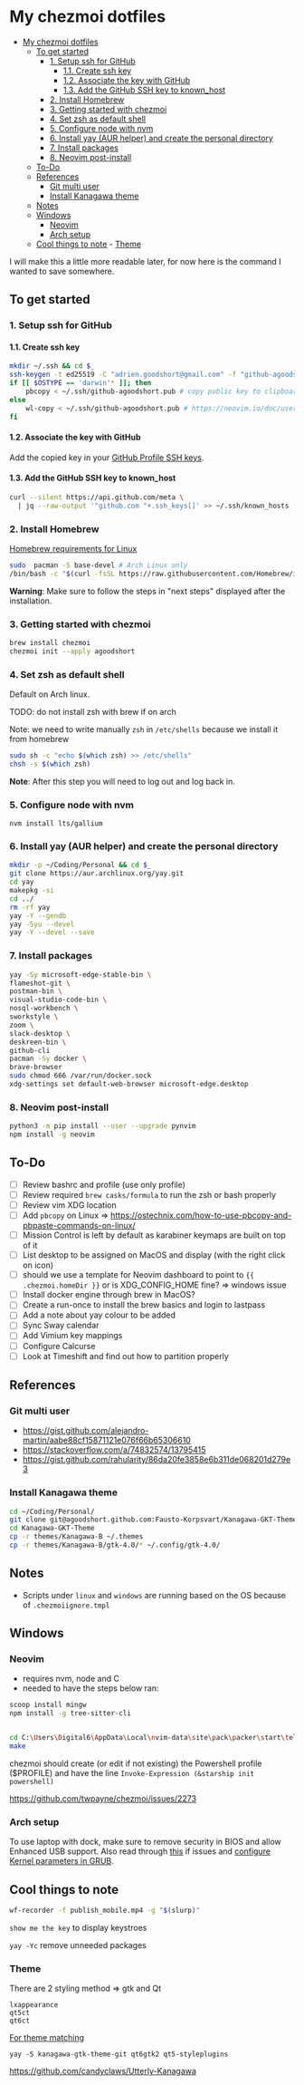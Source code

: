 # My chezmoi dotfiles

<!--toc:start-->

- [My chezmoi dotfiles](#my-chezmoi-dotfiles)
  - [To get started](#to-get-started)
    - [1. Setup ssh for GitHub](#1-setup-ssh-for-github)
      - [1.1. Create ssh key](#11-create-ssh-key)
      - [1.2. Associate the key with GitHub](#12-associate-the-key-with-github)
      - [1.3. Add the GitHub SSH key to known_host](#13-add-the-github-ssh-key-to-knownhost)
    - [2. Install Homebrew](#2-install-homebrew)
    - [3. Getting started with chezmoi](#3-getting-started-with-chezmoi)
    - [4. Set zsh as default shell](#4-set-zsh-as-default-shell)
    - [5. Configure node with nvm](#5-configure-node-with-nvm)
    - [6. Install yay (AUR helper) and create the personal directory](#6-install-yay-aur-helper-and-create-the-personal-directory)
    - [7. Install packages](#7-install-packages)
    - [8. Neovim post-install](#8-neovim-post-install)
  - [To-Do](#to-do)
  - [References](#references)
    - [Git multi user](#git-multi-user)
    - [Install Kanagawa theme](#install-kanagawa-theme)
  - [Notes](#notes)
  - [Windows](#windows)
    - [Neovim](#neovim)
    - [Arch setup](#arch-setup)
  - [Cool things to note](#cool-things-to-note) - [Theme](#theme)
  <!--toc:end-->

I will make this a little more readable later, for now here is the command I wanted to save somewhere.

## To get started

### 1. Setup ssh for GitHub

#### 1.1. Create ssh key

```bash
mkdir ~/.ssh && cd $_
ssh-keygen -t ed25519 -C "adrien.goodshort@gmail.com" -f "github-agoodshort"
if [[ $OSTYPE == 'darwin'* ]]; then
    pbcopy < ~/.ssh/github-agoodshort.pub # copy public key to clipboard
else
    wl-copy < ~/.ssh/github-agoodshort.pub # https://neovim.io/doc/user/provider.html#provider-clipboard
fi

```

#### 1.2. Associate the key with GitHub

Add the copied key in your [GitHub Profile SSH keys](https://github.com/settings/keys).

#### 1.3. Add the GitHub SSH key to known_host

```bash
curl --silent https://api.github.com/meta \
  | jq --raw-output '"github.com "+.ssh_keys[]' >> ~/.ssh/known_hosts
```

### 2. Install Homebrew

[Homebrew requirements for Linux](https://docs.brew.sh/Homebrew-on-Linux#requirements)

```bash
sudo  pacman -S base-devel # Arch Linux only
/bin/bash -c "$(curl -fsSL https://raw.githubusercontent.com/Homebrew/install/HEAD/install.sh)"
```

**Warning**: Make sure to follow the steps in "next steps" displayed after the installation.

### 3. Getting started with chezmoi

```bash
brew install chezmoi
chezmoi init --apply agoodshort
```

### 4. Set zsh as default shell

Default on Arch linux.

TODO: do not install zsh with brew if on arch

Note: we need to write manually `zsh` in `/etc/shells` because we install it from homebrew

```bash
sudo sh -c "echo $(which zsh) >> /etc/shells"
chsh -s $(which zsh)
```

**Note**: After this step you will need to log out and log back in.

### 5. Configure node with nvm

```
nvm install lts/gallium
```

### 6. Install yay (AUR helper) and create the personal directory

```bash
mkdir -p ~/Coding/Personal && cd $_
git clone https://aur.archlinux.org/yay.git
cd yay
makepkg -si
cd ../
rm -rf yay
yay -Y --gendb
yay -Syu --devel
yay -Y --devel --save
```

### 7. Install packages

```bash
yay -Sy microsoft-edge-stable-bin \
flameshot-git \
postman-bin \
visual-studio-code-bin \
nosql-workbench \
sworkstyle \
zoom \
slack-desktop \
deskreen-bin \
github-cli
pacman -Sy docker \
brave-browser
sudo chmod 666 /var/run/docker.sock
xdg-settings set default-web-browser microsoft-edge.desktop
```

### 8. Neovim post-install

```bash
python3 -m pip install --user --upgrade pynvim
npm install -g neovim
```

## To-Do

- [ ] Review bashrc and profile (use only profile)
- [ ] Review required `brew casks/formula` to run the zsh or bash properly
- [ ] Review vim XDG location
- [ ] Add `pbcopy` on Linux => https://ostechnix.com/how-to-use-pbcopy-and-pbpaste-commands-on-linux/
- [ ] Mission Control is left by default as karabiner keymaps are built on top of it
- [ ] List desktop to be assigned on MacOS and display (with the right click on icon)
- [ ] should we use a template for Neovim dashboard to point to `{{ .chezmoi.homeDir }}` or is XDG_CONFIG_HOME fine? => windows issue
- [ ] Install docker engine through brew in MacOS?
- [ ] Create a run-once to install the brew basics and login to lastpass
- [ ] Add a note about yay colour to be added
- [ ] Sync Sway calendar
- [ ] Add Vimium key mappings
- [ ] Configure Calcurse
- [ ] Look at Timeshift and find out how to partition properly

## References

### Git multi user

- https://gist.github.com/alejandro-martin/aabe88cf15871121e076f66b65306610
- https://stackoverflow.com/a/74832574/13795415
- https://gist.github.com/rahularity/86da20fe3858e6b311de068201d279e3

### Install Kanagawa theme

```bash
cd ~/Coding/Personal/
git clone git@agoodshort.github.com:Fausto-Korpsvart/Kanagawa-GKT-Theme.git
cd Kanagawa-GKT-Theme
cp -r themes/Kanagawa-B ~/.themes
cp -r themes/Kanagawa-B/gtk-4.0/* ~/.config/gtk-4.0/
```

## Notes

- Scripts under `linux` and `windows` are running based on the OS because of `.chezmoiignore.tmpl`

## Windows

### Neovim

- requires nvm, node and C
- needed to have the steps below ran:

```bash
scoop install mingw
npm install -g tree-sitter-cli


cd C:\Users\Digital6\AppData\Local\nvim-data\site\pack\packer\start\telescope-fzf-native.nvim
make
```

chezmoi should create (or edit if not existing) the Powershell profile ($PROFILE) and have the line `Invoke-Expression (&starship init powershell)`

https://github.com/twpayne/chezmoi/issues/2273

### Arch setup

To use laptop with dock, make sure to remove security in BIOS and allow Enhanced USB support. Also read through [this](https://community.frame.work/t/arch-caldigit-ts4-dock-xfce4-trials-tribulations-and-fixes/29117) if issues and [configure Kernel parameters in GRUB](https://forum.manjaro.org/t/how-could-i-edit-a-kernel-parameter/63241/3).

## Cool things to note

```bash
wf-recorder -f publish_mobile.mp4 -g "$(slurp)"
```

`show me the key` to display keystroes

`yay -Yc` remove unneeded packages

### Theme

There are 2 styling method => gtk and Qt

```
lxappearance
qt5ct
qt6ct
```

[For theme matching](https://wiki.archlinux.org/title/Uniform_look_for_Qt_and_GTK_applications#QGtkStyle)

```
yay -S kanagawa-gtk-theme-git qt6gtk2 qt5-styleplugins
```

https://github.com/candyclaws/Utterly-Kanagawa
